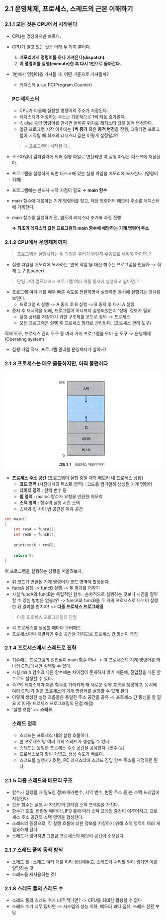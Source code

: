 ## 2.1 운영체제, 프로세스, 스레드의 근본 이해하기

### 2.1.1 모든 것은 CPU에서 시작된다
- CPU는 멍청하지만 빠르다.
- CPU가 알고 있는 것은 아래 두 가지 뿐이다.
    1. **메모리에서 명령어를 하나 가져온다(dispatch).**
    2. **이 명령어를 실행(execute)한 후 다시 1번으로 돌아간다.**
  
- 1번에서 명령어를 가져올 때, 어떤 기준으로 가져올까?
    - 레지스터 a.k.a PC(Program Counter)

  ### PC 레지스터

    - CPU가 다음에 실행할 명령어의 주소가 저장된다.
    - 레지스터가 저장하는 주소는 기본적으로 1씩 자동 증가한다.
    - if, else 등의 명령어를 만나면 올바른 위치로 레지스터 값을 동적 변경한다.
    - 일단 프로그램 시작 이후에는 **1씩 증가** 혹은 **동적 변경**을 진행, 그렇다면 프로그램이 시작될 때 최초의 레지스터 값은 어떻게 설정될까?

        
  > 🔥 프로그램이 시작될 때..
    
- 소스파일이 컴파일러에 의해 실행 파일로 변환되면 이 실행 파일은 디스크에 저장된다.
- 프로그램을 실행하게 되면 디스크에 있는 실행 파일을 메모리에 복사한다. (명령어 적재)
- 프로그램에는 반드시 시작 지점이 필요 ⇒ **main 함수**
- main 함수에 대응하는 기계 명령어를 찾고, 해당 명령어의 메모리 주소를 레지스터에 기록한다.
- main 함수를 실행하기 전, 별도의 레지스터 초기화 과정 진행

    
  **⇒ 최초의 레지스터 값은 프로그램의 main 함수에 해당하는 기계 명령어 주소**


### 2.1.2 CPU에서 운영체제까지
> 프로그램을 실행시키는 위 과정을 우리가 일일히 수동으로 해줘야 한다면..?
- 실행 파일을 메모리에 복사하는 '반복 작업'을 대신 해주는 프로그램을 만들자 -> 적재 도구 (Loader)

> 단일 코어 컴퓨터에서 프로그램 여러 개를 동시에 실행하고 싶다면..?
- 프로그램 여러 개를 매우 빠른 속도로 전환하면서 실행하면 동시에 실행되는 것처럼 보인다. 
  - 프로그램 A 실행 -> A 중지 후 B 실행 -> B 중지 후 다시 A 실행
- 중지 후 재시작을 위해, 프로그램이 어디까지 실행되었는지 '상태' 정보가 필요 
  - 실행 상태를 저장하기 위한 구조체를 코드로 정의 -> 프로세스
  - 모든 프로그램은 실행 후 프로세스 형태로 관리된다. (프로세스 관리 도구)

적재 도구, 프로세스 관리 도구 등 여러 가지 프로그램을 모아 둔 도구 -> 운영체제 (Operating system)
- 실행 파일 적재, 프로그램 관리를 운영체제가 알아서!

### 2.1.3 프로세스는 매우 훌륭하지만, 아직 불편하다
![img.png](img.png)

- **프로세스 주소 공간** (프로그램이 실행 중일 때의 메모리 내 프로세스 상황)
  - **코드 영역** (사진에서의 텍스트 영역) : 코드를 컴파일해 생성된 기계 명령어
  - **데이터 영역** : 전역 변수 등
  - **힙 영역** : malloc 함수가 요청을 반환한 메모리
  - **스택 영역** : 함수의 실행 시간 스택 
  - 스택과 힙 사이 빈 공간은 여유 공간
  
```c
int main() 
{
    int resA = funcA();
    int resB = funcB();
    
    print(resA + resB);
    
    return 0;
}
```
위 프로그램을 실행하는 상황을 떠올려보자.
- 위 코드가 변환된 기계 명령어가 코드 영역에 할당된다. 
- funcA 실행 -> funcB 실행 -> 두 결과를 더하기
- 사실 funcA와 funcB는 독립적인 함수.. 순차적으로 실행하는 것보다 시간을 절약할 수 있는 방법은 없을까?
-> funcA와 funcB를 두 개의 프로세스로 나누어 실행한 뒤 결과를 합치자! => **다중 프로세스 프로그래밍**

> 다중 프로세스 프로그래밍의 단점
- 각 프로세스를 생성할 때마다 오버헤드 
- 프로세스마다 개별적인 주소 공간을 가지므로 프로세스 간 통신이 복잡 

### 2.1.4 프로세스에서 스레드로 진화
- 기존에는 프로그램의 진입점이 main 함수 하나 -> 이 프로세스의 기계 명령어를 하나의 CPU에서만 실행할 수 있다.
- 사실 main 함수와 다른 함수에는 차이점이 존재하지 않기 때문에, 진입점을 다른 함수로도 설정할 수 있다.
- 즉 PC 레지스터가 다른 함수를 가리키게 해 새로운 실행 흐름을 생성하고, 동시에 여러 CPU가 같은 프로세스의 기계 명령어를 실행할 수 있게 된다.
- 이렇게 생성한 실행 흐름들은 동일한 주소 공간을 공유
-> 프로세스 간 통신을 할 필요 X (다중 프로세스 프로그래밍의 단점 해결)
- '실행 흐름' => **스레드** 
    ### 스레드 정리
    - 스레드는 프로세스 내의 실행 흐름이다.
    - 한 프로세스 당 여러 개의 스레드가 생성될 수 있다.
    - 스레드는 동일한 프로세스 주소 공간을 공유한다. (변수 등)
    - 프로세스보다 훨씬 가볍고, 생성 속도가 빠르다. 
    - 스레드를 실행시키려면, PC 레지스터에 스레드 진입 함수 주소를 지정하면 된다. 

### 2.1.5 다중 스레드와 메모리 구조 
- 함수가 실행될 때 필요한 정보(매개변수, 지역 변수, 반환 주소 등)는 스택 프레임에 저장된다.
- 모든 함수는 실행 시 자신만의 런타임 스택 프레임을 가진다.
- 함수가 호출, 반환될 때마다 LIFO 룰에 따라 스택 프레임 증감이 이루어지고, 프로세스 주소 공간의 스택 영역을 형성한다.
- 스레드의 등장으로, 각 실행 흐름에 대한 정보를 저장하기 위해 스택 영역이 여러 개 필요하게 된다. 
- 스레드가 많아지면 그만큼 프로세스의 메모리 공간이 소모된다. 

### 2.1.7 스레드 풀의 동작 방식
- 스레드 풀 : 스레드 여러 개를 미리 생성해두고, 스레드가 처리할 일이 생기면 이를 할당하는 것
- 스레드를 재사용하는 것!

### 2.1.8 스레드 풀의 스레드 수 
- 스레드 풀의 스레드 수가 너무 적다면? -> CPU를 최대한 활용할 수 없다
- 스레드 수가 너무 많다면 -> 시스템의 성능 저하, 메모리 과다 점유, 스레드 전환 부담 
